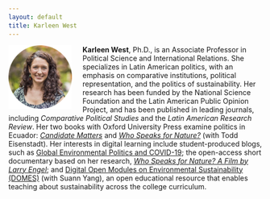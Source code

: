```yaml
---
layout: default
title: Karleen West
---
```

<img src="/images/west.png" alt="Karleen West" style="width:25%;float:left;padding-right:1.5em;" />

**Karleen West**, Ph.D., is an Associate Professor in Political Science and International Relations. She specializes in Latin American politics, with an emphasis on comparative institutions, political representation, and the politics of sustainability. Her research has been funded by the National Science Foundation and the Latin American Public Opinion Project, and has been published in leading journals, including *Comparative Political Studies* and the *Latin American Research Review*. Her two books with Oxford University Press examine politics in Ecuador: [*Candidate Matters*](https://global.oup.com/academic/product/candidate-matters-9780190068844?lang=en&cc=us) and [*Who Speaks for Nature?*](https://www.amazon.com/Who-Speaks-Nature-Petro-State-Comparative/dp/0190908955/ref=sr_1_2?dchild=1&keywords=who+speaks+for+nature+eisenstadt&qid=1594144960&sr=8-2) (with Todd Eisenstadt). Her interests in digital learning include student-produced blogs, such as [Global Environmental Politics and COVID-19](https://wp.geneseo.edu/gepcovid19/); the open-access short documentary based on her research, [*Who Speaks for Nature? A Film by Larry Engel*](https://www.youtube.com/watch?v=PXEawtC_Kj8&feature=youtu.be); and [Digital Open Modules on Environmental Sustainability (DOMES)](https://knightscholar.geneseo.edu/sustainability-curriculum/) (with Suann Yang), an open educational resource that enables teaching about sustainability across the college curriculum.
